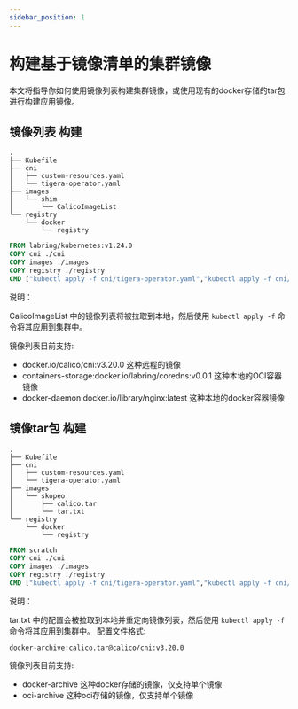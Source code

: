 ```yaml
---
sidebar_position: 1
---
```


# 构建基于镜像清单的集群镜像

本文将指导你如何使用镜像列表构建集群镜像，或使用现有的docker存储的tar包进行构建应用镜像。

## 镜像列表 构建

```
.
├── Kubefile
├── cni
│   ├── custom-resources.yaml
│   └── tigera-operator.yaml
├── images
│   └── shim
│       └── CalicoImageList
└── registry
    └── docker
        └── registry
```

```dockerfile
FROM labring/kubernetes:v1.24.0
COPY cni ./cni
COPY images ./images
COPY registry ./registry
CMD ["kubectl apply -f cni/tigera-operator.yaml","kubectl apply -f cni/custom-resources.yaml"]
```

说明：

CalicoImageList 中的镜像列表将被拉取到本地，然后使用 `kubectl apply -f` 命令将其应用到集群中。

镜像列表目前支持:
- docker.io/calico/cni:v3.20.0 这种远程的镜像
- containers-storage:docker.io/labring/coredns:v0.0.1 这种本地的OCI容器镜像
- docker-daemon:docker.io/library/nginx:latest 这种本地的docker容器镜像


## 镜像tar包 构建

```
.
├── Kubefile
├── cni
│   ├── custom-resources.yaml
│   └── tigera-operator.yaml
├── images
│   └── skopeo
│       ├── calico.tar
│       └── tar.txt
└── registry
    └── docker
        └── registry
```

```dockerfile
FROM scratch
COPY cni ./cni
COPY images ./images
COPY registry ./registry
CMD ["kubectl apply -f cni/tigera-operator.yaml","kubectl apply -f cni/custom-resources.yaml"]
```

说明：

tar.txt 中的配置会被拉取到本地并重定向镜像列表，然后使用 `kubectl apply -f` 命令将其应用到集群中。
配置文件格式:

```
docker-archive:calico.tar@calico/cni:v3.20.0
```

镜像列表目前支持:
- docker-archive 这种docker存储的镜像，仅支持单个镜像
- oci-archive 这种oci存储的镜像，仅支持单个镜像
